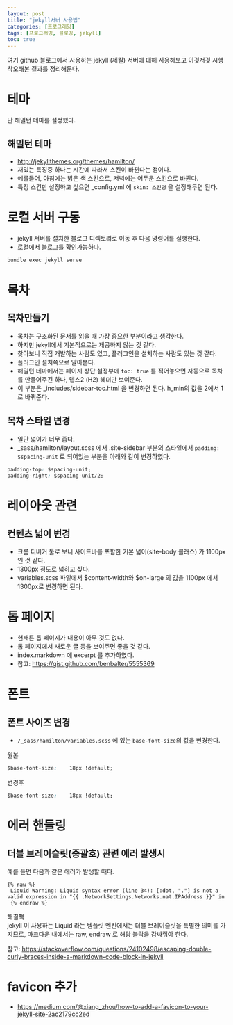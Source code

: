 ```yaml
---
layout: post
title: "jekyll서버 사용법"
categories: [프로그래밍]
tags: [프로그래밍, 블로깅, jekyll]
toc: true
---
```


여기 github 블로그에서 사용하는 jekyll (제킬) 서버에 대해 사용해보고 이것저것 시행착오해본 결과를 정리해둔다. 

# 테마 
난 해밀턴 테마를 설정했다. 

## 해밀턴 테마
- http://jekyllthemes.org/themes/hamilton/
- 재밌는 특징중 하나는 시간에 따라서 스킨이 바뀐다는 점이다.
- 예를들어, 아침에는 밝은 색 스킨으로, 저녁에는 어두운 스킨으로 바뀐다. 
- 특정 스킨만 설정하고 싶으면 _config.yml 에 `skin: 스킨명` 을 설정해두면 된다. 

# 로컬 서버 구동
- jekyll 서버를 설치한 블로그 디렉토리로 이동 후 다음 명령어를 실행한다. 
- 로컬에서 블로그를 확인가능하다. 

```sh
bundle exec jekyll serve
```

# 목차
## 목차만들기
- 목차는 구조화된 문서를 읽을 때 가장 중요한 부분이라고 생각한다. 
- 하지만 jekyll에서 기본적으로는 제공하지 않는 것 같다. 
- 찾아보니 직접 개발하는 사람도 있고, 플러그인을 설치하는 사람도 있는 것 같다. 
- 플러그인 설치쪽으로 알아본다. 
- 해밀턴 테마에서는 페이지 상단 설정부에 `toc: true` 를 적어놓으면 자동으로 목차를 만들어주긴 하나, 뎁스2 (H2) 헤더만 보여준다. 
- 이 부분은 _includes/sidebar-toc.html 을 변경하면 된다. h_min의 값을 2에서 1로 바꿔준다. 

## 목차 스타일 변경
- 일단 넓이가 너무 좁다. 
- _sass/hamilton/layout.scss 에서 .site-sidebar 부분의 스타일에서 `padding: $spacing-unit` 로 되어있는 부분을  아래와 같이 변경하였다. 

```css
padding-top: $spacing-unit;
padding-right: $spacing-unit/2;
```

# 레이아웃 관련 
## 컨텐츠 넓이 변경 
- 크롬 디버거 툴로 보니 사이드바를 포함한 기본 넓이(site-body 클래스) 가 1100px 인 것 같다. 
- 1300px 정도로 넓히고 싶다. 
- variables.scss 파일에서 $content-width와 $on-large 의 값을 1100px 에서 1300px로 변경하면 된다. 


# 톱 페이지 
- 현재튼 톱 페이지가 내용이 아무 것도 없다. 
- 톱 페이지에서 새로운 글 등을 보여주면 좋을 것 같다. 
- index.markdown 에 excerpt 를 추가하였다. 
- 참고: https://gist.github.com/benbalter/5555369

# 폰트 
## 폰트 사이즈 변경
- `/_sass/hamilton/variables.scss` 에 있는 `base-font-size`의 값을 변경한다. 

원본 
```css
$base-font-size:    18px !default;
```

변경후
```css
$base-font-size:    18px !default;
```

# 에러 핸들링 
## 더블 브레이슬릿(중괄호) 관련 에러 발생시 
예를 들면 다음과 같은 에러가 발생할 때다. 

```
{% raw %}
 Liquid Warning: Liquid syntax error (line 34): [:dot, "."] is not a valid expression in "{{ .NetworkSettings.Networks.nat.IPAddress }}" in
 {% endraw %}
```

해결책  
jekyll 이 사용하는 Liquid 라는 템플릿 엔진에서는 더블 브레이슬릿을 특별한 의미를 가지므로, 마크다운 내에서는 raw, endraw 로 해당 블락을 감싸줘야 한다. 

참고: https://stackoverflow.com/questions/24102498/escaping-double-curly-braces-inside-a-markdown-code-block-in-jekyll

# favicon 추가 

- https://medium.com/@xiang_zhou/how-to-add-a-favicon-to-your-jekyll-site-2ac2179cc2ed